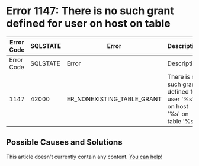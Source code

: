 
# Error 1147: There is no such grant defined for user on host on table


| Error Code | SQLSTATE | Error | Description |
| --- | --- | --- | --- |
| Error Code | SQLSTATE | Error | Description |
| 1147 | 42000 | ER_NONEXISTING_TABLE_GRANT | There is no such grant defined for user '%s' on host '%s' on table '%s' |




## Possible Causes and Solutions


This article doesn't currently contain any content. [You can help!](/kb/en/writing-and-editing-knowledge-base-articles/)

